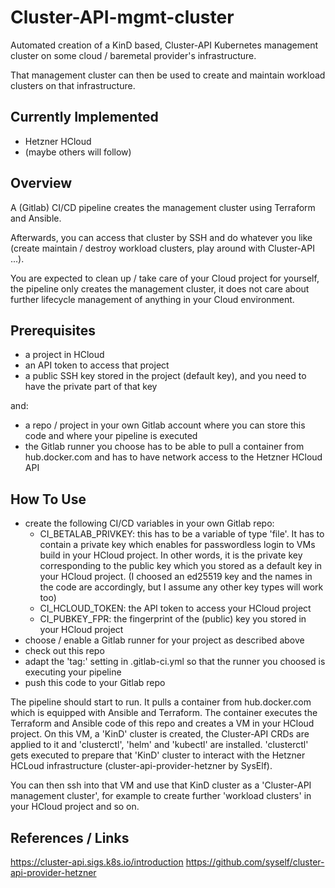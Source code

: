 # Cluster-API-mgmt-cluster

Automated creation of a KinD based, Cluster-API Kubernetes management cluster
on some cloud / baremetal provider's infrastructure.

That management cluster can then be used to create and maintain workload
clusters on that infrastructure.

## Currently Implemented

* Hetzner HCloud
* (maybe others will follow)

## Overview

A (Gitlab) CI/CD pipeline creates the management cluster using Terraform and Ansible.

Afterwards, you can access that cluster by SSH and do whatever you like (create
maintain / destroy workload clusters, play around with Cluster-API ...).

You are expected to clean up / take care of your Cloud project for yourself,
the pipeline only creates the management cluster, it does not care about further
lifecycle management of anything in your Cloud environment.

## Prerequisites

* a project in HCloud
* an API token to access that project
* a public SSH key stored in the project (default key), and you need to have the
private part of that key

and:

* a repo / project in your own Gitlab account where you can store this code and
  where your pipeline is executed
* the Gitlab runner you choose has to be able to pull a container from hub.docker.com
and has to have network access to the Hetzner HCloud API

## How To Use

* create the following CI/CD variables in your own Gitlab repo:
  * CI_BETALAB_PRIVKEY: this has to be a variable of type 'file'. It has to
    contain a private key which enables for passwordless login to VMs build in
    your HCloud project. In other words, it is the private key corresponding to
    the public key which you stored as a default key in your  HCloud project.
    (I choosed an ed25519 key and the names in the code are accordingly, but I
    assume any other key types will work too)
  * CI_HCLOUD_TOKEN: the API token to access your HCloud project
  * CI_PUBKEY_FPR: the fingerprint of the (public) key you stored in your
    HCloud project
* choose / enable a Gitlab runner for your project as described above
* check out this repo
* adapt the 'tag:' setting in .gitlab-ci.yml so that the runner you choosed is
  executing your pipeline
* push this code to your Gitlab repo

The pipeline should start to run. It pulls a container from hub.docker.com
which is equipped with Ansible and Terraform. The container executes the
Terraform and Ansible code of this repo and creates a VM in your HCloud project.
On this VM, a 'KinD' cluster is created, the Cluster-API CRDs are applied to it
and 'clusterctl', 'helm' and 'kubectl' are installed. 'clusterctl' gets executed
to prepare that 'KinD' cluster to interact with the Hetzner HCLoud
infrastructure (cluster-api-provider-hetzner by SysElf).

You can then ssh into that VM and use that KinD cluster as a 'Cluster-API
management cluster', for example to create further 'workload clusters' in your
HCloud project and so on.

## References / Links

<https://cluster-api.sigs.k8s.io/introduction>
<https://github.com/syself/cluster-api-provider-hetzner>
